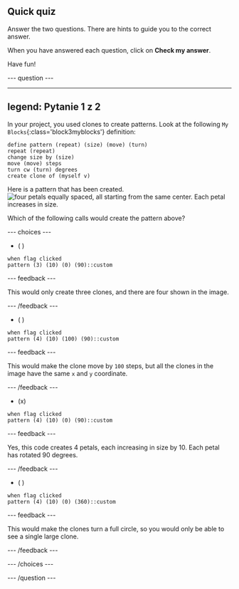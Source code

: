 ## Quick quiz

Answer the two questions. There are hints to guide you to the correct answer.

When you have answered each question, click on **Check my answer**.

Have fun!

--- question ---

---
legend: Pytanie 1 z 2
---

In your project, you used clones to create patterns. Look at the following `My Blocks`{:class='block3myblocks'} definition:

```blocks3
define pattern (repeat) (size) (move) (turn)
repeat (repeat)
change size by (size)
move (move) steps
turn cw (turn) degrees
create clone of (myself v)
```

Here is a pattern that has been created. ![four petals equally spaced, all starting from the same center. Each petal increases in size.](images/quiz_1.png)

Which of the following calls would create the pattern above?

--- choices ---

- ( )
```blocks3
when flag clicked
pattern (3) (10) (0) (90)::custom
```
  --- feedback ---

This would only create three clones, and there are four shown in the image.

  --- /feedback ---

- ( )

```blocks3
when flag clicked
pattern (4) (10) (100) (90)::custom
```

  --- feedback ---

This would make the clone move by `100` steps, but all the clones in the image have the same `x` and `y` coordinate.

  --- /feedback ---

- (x)

```blocks3
when flag clicked
pattern (4) (10) (0) (90)::custom
```

  --- feedback ---

Yes, this code creates 4 petals, each increasing in size by 10. Each petal has rotated 90 degrees.

  --- /feedback ---

- ( )

```blocks3
when flag clicked
pattern (4) (10) (0) (360)::custom
```

  --- feedback ---

This would make the clones turn a full circle, so you would only be able to see a single large clone.

  --- /feedback ---

--- /choices ---

--- /question ---
